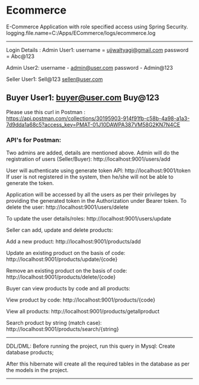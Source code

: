 # Ecommerce
E-Commerce Application with role specified access using Spring Security.
logging.file.name=C:/Apps/ECommerce/logs/ecommerce.log

-------------------------------------------------------
Login Details :
Admin User1:
username = ujjwaltyagi@gmail.com
password = Abc@123

Admin User2:
username - admin@user.com
password - Admin@123

Seller User1:
Sell@123
seller@user.com

Buyer User1:
buyer@user.com
Buy@123
-----------------------------------------------------------------
Please use this curl in Postman :
https://api.postman.com/collections/30195903-914f91fb-c58b-4a98-a1a3-7d9dda1a68c5?access_key=PMAT-01J10DAWPA387VM58G2KN7N4CE


### API's for Postman:

Two admins are added, details are mentioned above.
Admin will do the registration of users (Seller/Buyer):
http://localhost:9001/users/add

User will authenticate using generate token API:
http://localhost:9001/token
If user is not registered in the system, then he/she will not be able to generate the token.

Application will be accessed by all the users as per their privileges by providing the generated token in the Authorization under Bearer token.
To delete the user:
http://localhost:9001/users/delete

To update the user details/roles:
http://localhost:9001/users/update



Seller can add, update and delete products:

Add a new product:
http://localhost:9001/products/add

Update an existing product on the basis of code:
http://localhost:9001/products/update/{code}

Remove an existing product on the basis of code:
http://localhost:9001/products/delete/{code}

Buyer can view products by code and all products:

View product by code:
http://localhost:9001/products/{code}

View all products:
http://localhost:9001/products/getallproduct

Search product by string (match case):
http://localhost:9001/products/search/{string}


-----------------------------------------------------------------------


DDL/DML:
Before running the project, run this query in Mysql:
Create database products;

After this hibernate will create all the required tables in the database as per the models in the project.

----------------------------------------------------------------------
